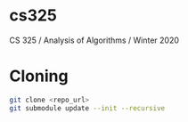 # cs325
CS 325 / Analysis of Algorithms / Winter 2020

# Cloning
```bash
git clone <repo_url>
git submodule update --init --recursive
```

